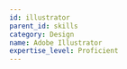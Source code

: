 ```yaml
---
id: illustrator
parent_id: skills
category: Design
name: Adobe Illustrator
expertise_level: Proficient
---
```

